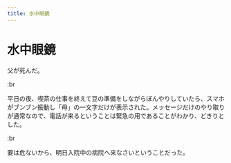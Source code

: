 ```yaml
---
title: 水中眼鏡
---
```


# 水中眼鏡

父が死んだ。

:br

平日の夜、喫茶の仕事を終えて豆の準備をしながらぼんやりしていたら、スマホがブンブン振動し「母」の一文字だけが表示された。メッセージだけのやり取りが通常なので、電話が来るということは緊急の用であることがわかり、どきりとした。

:br

要は危ないから、明日入院中の病院へ来なさいということだった。
